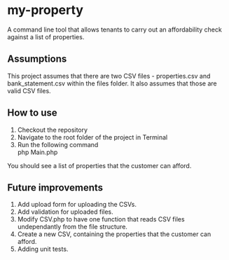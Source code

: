 # my-property

A command line tool that allows tenants to carry out an affordability check against a list of properties.

## Assumptions

This project assumes that there are two CSV files - properties.csv and bank_statement.csv within the files folder. 
It also assumes that those are valid CSV files.

## How to use

1. Checkout the repository
2. Navigate to the root folder of the project in Terminal
3. Run the following command <br>
   php Main.php

You should see a list of properties that the customer can afford.

## Future improvements

1. Add upload form for uploading the CSVs.
2. Add validation for uploaded files.
3. Modify CSV.php to have one function that reads CSV files undependantly from the file structure.
4. Create a new CSV, containing the properties that the customer can afford.
5. Adding unit tests.
